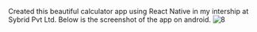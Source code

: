 Created this beautiful calculator app using React Native in my intership at Sybrid Pvt Ltd. Below is the screenshot of the app on android.
![8](https://user-images.githubusercontent.com/59371949/180427282-66517220-df7a-4978-8513-75ddeef54ceb.png)
